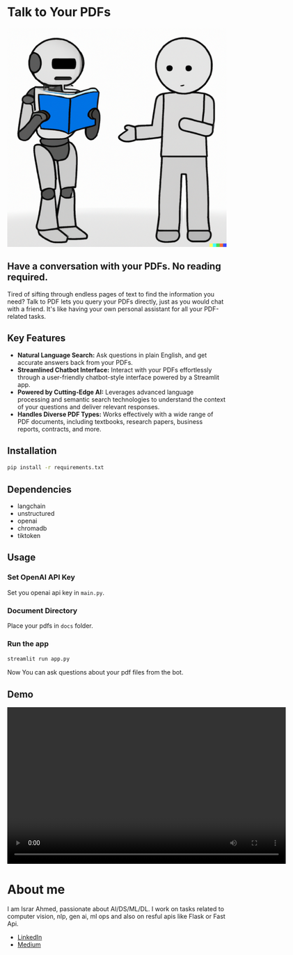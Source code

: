 # Talk to Your PDFs

![Image generated using Dalle 2](talk_to_pdfs/others/1.png)


## Have a conversation with your PDFs. No reading required.

Tired of sifting through endless pages of text to find the information you need? Talk to PDF lets you query your PDFs directly, just as you would chat with a friend. It's like having your own personal assistant for all your PDF-related tasks.

## Key Features
- **Natural Language Search:** Ask questions in plain English, and get accurate answers back from your PDFs.
- **Streamlined Chatbot Interface:** Interact with your PDFs effortlessly through a user-friendly chatbot-style interface powered by a Streamlit app.
- **Powered by Cutting-Edge AI:** Leverages advanced language processing and semantic search technologies to understand the context of your questions and deliver relevant responses.
- **Handles Diverse PDF Types:** Works effectively with a wide range of PDF documents, including textbooks, research papers, business reports, contracts, and more.

<!-- 
- **Conversational Interface**: Engage in natural language conversations with your PDF documents through the provided chatbot interface.

- **Document Indexing**: Utilize LangChain to index your PDF documents, enabling efficient and fast querying.

- **AI-powered Responses**: Leverage OpenAI's GPT-3 model to obtain intelligent responses to your queries.

- **PDF Rendering**: Ensure successful PDF rendering by installing the necessary libraries, such as poppler-utils. -->

## Installation

```bash
pip install -r requirements.txt
```

## Dependencies
-   langchain
-   unstructured
-   openai
-   chromadb
-   tiktoken

## Usage

### Set OpenAI API Key
Set you openai api key in `main.py`.

### Document Directory
Place your pdfs in `docs` folder.

### Run the app
```bash
streamlit run app.py
```
Now You can ask questions about your pdf files from the bot.


## Demo
<video width="640" height="360" controls>
  <source src="talk_to_pdfs/others/demo.mp4" type="video/mp4">
  Your browser does not support the video tag.
</video>



# About me
I am Israr Ahmed, passionate about AI/DS/ML/DL. I work on tasks related to computer vision, nlp, gen ai, ml ops and also on resful apis like Flask or Fast Api.

* [LinkedIn](https://www.linkedin.com/in/ahmedisrar919/)
* [Medium](https://medium.com/@Ahmedisrar919)
